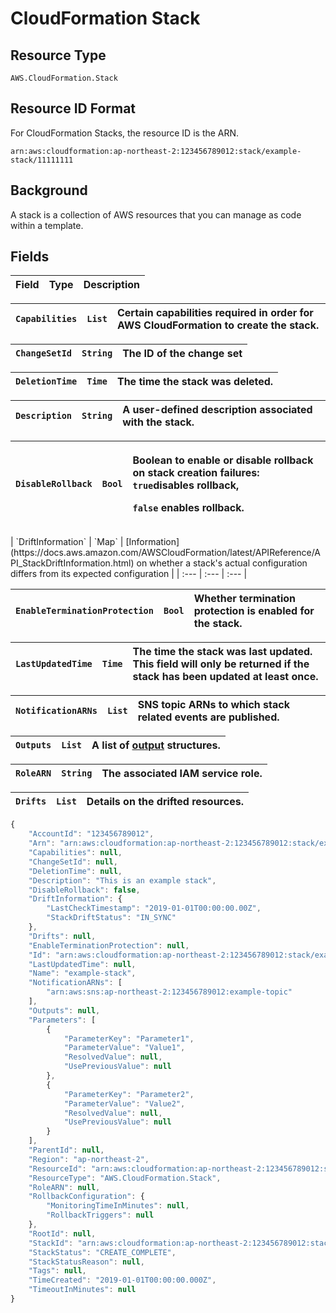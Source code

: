 # CloudFormation Stack

## Resource Type

`AWS.CloudFormation.Stack`

## Resource ID Format

For CloudFormation Stacks, the resource ID is the ARN.

`arn:aws:cloudformation:ap-northeast-2:123456789012:stack/example-stack/11111111`

## Background

A stack is a collection of AWS resources that you can manage as code within a template.

## Fields

| Field | Type | Description |
| :--- | :--- | :--- |


| `Capabilities` | `List` | Certain capabilities required in order for AWS CloudFormation to create the stack. |
| :--- | :--- | :--- |


| `ChangeSetId` | `String` | The ID of the change set |
| :--- | :--- | :--- |


| `DeletionTime` | `Time` | The time the stack was deleted. |
| :--- | :--- | :--- |


| `Description` | `String` | A user-defined description associated with the stack. |
| :--- | :--- | :--- |


<table>
  <thead>
    <tr>
      <th style="text-align:left"><code>DisableRollback</code>
      </th>
      <th style="text-align:left"><code>Bool</code>
      </th>
      <th style="text-align:left">
        <p>Boolean to enable or disable rollback on stack creation failures: <code>true</code>disables
          rollback,</p>
        <p><code>false</code> enables rollback.</p>
      </th>
    </tr>
  </thead>
  <tbody></tbody>
</table>| `DriftInformation` | `Map` | [Information](https://docs.aws.amazon.com/AWSCloudFormation/latest/APIReference/API_StackDriftInformation.html) on whether a stack's actual configuration differs from its expected configuration |
| :--- | :--- | :--- |


| `EnableTerminationProtection` | `Bool` | Whether termination protection is enabled for the stack. |
| :--- | :--- | :--- |


| `LastUpdatedTime` | `Time` | The time the stack was last updated. This field will only be returned if the stack has been updated at least once. |
| :--- | :--- | :--- |


| `NotificationARNs` | `List` | SNS topic ARNs to which stack related events are published. |
| :--- | :--- | :--- |


| `Outputs` | `List` | A list of [output](https://docs.aws.amazon.com/AWSCloudFormation/latest/APIReference/API_Output.html) structures. |
| :--- | :--- | :--- |


| `RoleARN` | `String` | The associated IAM service role. |
| :--- | :--- | :--- |


| `Drifts` | `List` | Details on the drifted resources. |
| :--- | :--- | :--- |


```javascript
{
    "AccountId": "123456789012",
    "Arn": "arn:aws:cloudformation:ap-northeast-2:123456789012:stack/example-stack",
    "Capabilities": null,
    "ChangeSetId": null,
    "DeletionTime": null,
    "Description": "This is an example stack",
    "DisableRollback": false,
    "DriftInformation": {
        "LastCheckTimestamp": "2019-01-01T00:00:00.00Z",
        "StackDriftStatus": "IN_SYNC"
    },
    "Drifts": null,
    "EnableTerminationProtection": null,
    "Id": "arn:aws:cloudformation:ap-northeast-2:123456789012:stack/example-stack",
    "LastUpdatedTime": null,
    "Name": "example-stack",
    "NotificationARNs": [
        "arn:aws:sns:ap-northeast-2:123456789012:example-topic"
    ],
    "Outputs": null,
    "Parameters": [
        {
            "ParameterKey": "Parameter1",
            "ParameterValue": "Value1",
            "ResolvedValue": null,
            "UsePreviousValue": null
        },
        {
            "ParameterKey": "Parameter2",
            "ParameterValue": "Value2",
            "ResolvedValue": null,
            "UsePreviousValue": null
        }
    ],
    "ParentId": null,
    "Region": "ap-northeast-2",
    "ResourceId": "arn:aws:cloudformation:ap-northeast-2:123456789012:stack/example-stack",
    "ResourceType": "AWS.CloudFormation.Stack",
    "RoleARN": null,
    "RollbackConfiguration": {
        "MonitoringTimeInMinutes": null,
        "RollbackTriggers": null
    },
    "RootId": null,
    "StackId": "arn:aws:cloudformation:ap-northeast-2:123456789012:stack/example-stack",
    "StackStatus": "CREATE_COMPLETE",
    "StackStatusReason": null,
    "Tags": null,
    "TimeCreated": "2019-01-01T00:00:00.000Z",
    "TimeoutInMinutes": null
}
```

